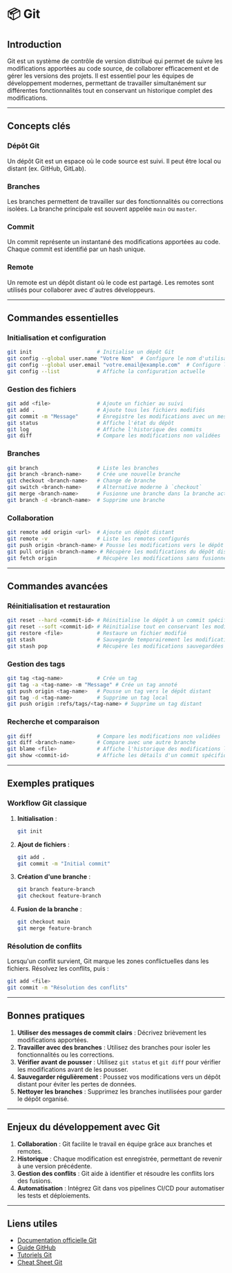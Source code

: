 # 📦 Git

## Introduction

Git est un système de contrôle de version distribué qui permet de suivre les modifications apportées au code source, de collaborer efficacement et de gérer les versions des projets. Il est essentiel pour les équipes de développement modernes, permettant de travailler simultanément sur différentes fonctionnalités tout en conservant un historique complet des modifications.

---

## Concepts clés

### Dépôt Git

Un dépôt Git est un espace où le code source est suivi. Il peut être local ou distant (ex. GitHub, GitLab).

### Branches

Les branches permettent de travailler sur des fonctionnalités ou corrections isolées. La branche principale est souvent appelée `main` ou `master`.

### Commit

Un commit représente un instantané des modifications apportées au code. Chaque commit est identifié par un hash unique.

### Remote

Un remote est un dépôt distant où le code est partagé. Les remotes sont utilisés pour collaborer avec d'autres développeurs.

---

## Commandes essentielles

### Initialisation et configuration

```bash
git init                     # Initialise un dépôt Git
git config --global user.name "Votre Nom"  # Configure le nom d'utilisateur
git config --global user.email "votre.email@example.com"  # Configure l'email
git config --list            # Affiche la configuration actuelle
```

### Gestion des fichiers

```bash
git add <file>               # Ajoute un fichier au suivi
git add .                    # Ajoute tous les fichiers modifiés
git commit -m "Message"      # Enregistre les modifications avec un message
git status                   # Affiche l'état du dépôt
git log                      # Affiche l'historique des commits
git diff                     # Compare les modifications non validées
```

### Branches

```bash
git branch                   # Liste les branches
git branch <branch-name>     # Crée une nouvelle branche
git checkout <branch-name>   # Change de branche
git switch <branch-name>     # Alternative moderne à `checkout`
git merge <branch-name>      # Fusionne une branche dans la branche actuelle
git branch -d <branch-name>  # Supprime une branche
```

### Collaboration

```bash
git remote add origin <url>  # Ajoute un dépôt distant
git remote -v                # Liste les remotes configurés
git push origin <branch-name> # Pousse les modifications vers le dépôt distant
git pull origin <branch-name> # Récupère les modifications du dépôt distant
git fetch origin             # Récupère les modifications sans fusionner
```

---

## Commandes avancées

### Réinitialisation et restauration

```bash
git reset --hard <commit-id> # Réinitialise le dépôt à un commit spécifique
git reset --soft <commit-id> # Réinitialise tout en conservant les modifications
git restore <file>           # Restaure un fichier modifié
git stash                    # Sauvegarde temporairement les modifications
git stash pop                # Récupère les modifications sauvegardées
```

### Gestion des tags

```bash
git tag <tag-name>           # Crée un tag
git tag -a <tag-name> -m "Message" # Crée un tag annoté
git push origin <tag-name>   # Pousse un tag vers le dépôt distant
git tag -d <tag-name>        # Supprime un tag local
git push origin :refs/tags/<tag-name> # Supprime un tag distant
```

### Recherche et comparaison

```bash
git diff                     # Compare les modifications non validées
git diff <branch-name>       # Compare avec une autre branche
git blame <file>             # Affiche l'historique des modifications ligne par ligne
git show <commit-id>         # Affiche les détails d'un commit spécifique
```

---

## Exemples pratiques

### Workflow Git classique

1. **Initialisation** :

   ```bash
   git init
   ```

2. **Ajout de fichiers** :

   ```bash
   git add .
   git commit -m "Initial commit"
   ```

3. **Création d'une branche** :

   ```bash
   git branch feature-branch
   git checkout feature-branch
   ```

4. **Fusion de la branche** :

   ```bash
   git checkout main
   git merge feature-branch
   ```

### Résolution de conflits

Lorsqu'un conflit survient, Git marque les zones conflictuelles dans les fichiers. Résolvez les conflits, puis :

```bash
git add <file>
git commit -m "Résolution des conflits"
```

---

## Bonnes pratiques

1. **Utiliser des messages de commit clairs** : Décrivez brièvement les modifications apportées.
2. **Travailler avec des branches** : Utilisez des branches pour isoler les fonctionnalités ou les corrections.
3. **Vérifier avant de pousser** : Utilisez `git status` et `git diff` pour vérifier les modifications avant de les pousser.
4. **Sauvegarder régulièrement** : Poussez vos modifications vers un dépôt distant pour éviter les pertes de données.
5. **Nettoyer les branches** : Supprimez les branches inutilisées pour garder le dépôt organisé.

---

## Enjeux du développement avec Git

1. **Collaboration** : Git facilite le travail en équipe grâce aux branches et remotes.
2. **Historique** : Chaque modification est enregistrée, permettant de revenir à une version précédente.
3. **Gestion des conflits** : Git aide à identifier et résoudre les conflits lors des fusions.
4. **Automatisation** : Intégrez Git dans vos pipelines CI/CD pour automatiser les tests et déploiements.

---

## Liens utiles

- [Documentation officielle Git](https://git-scm.com/doc)
- [Guide GitHub](https://guides.github.com/introduction/git-handbook/)
- [Tutoriels Git](https://www.atlassian.com/git/tutorials)
- [Cheat Sheet Git](https://education.github.com/git-cheat-sheet-education.pdf)
